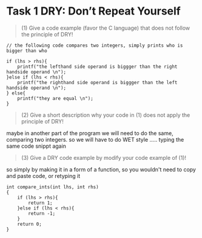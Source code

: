 # Task 1 DRY: Don’t Repeat Yourself

>(1) Give a code example (favor the C language) that does not follow the principle of DRY!

	// the following code compares two integers, simply prints who is bigger than who

	if (lhs > rhs){
		printf("the lefthand side operand is biggger than the right handside operand \n");
	}else if (lhs < rhs){
		printf("the righthand side operand is biggger than the left handside operand \n");
	} else{
		printf("they are equal \n");
	}

>(2) Give a short description why your code in (1) does not apply the principle of DRY!

maybe in another part of the program we will need to do the same, comparing two integers.
so we will have to do WET style ..... typing the same code snippt again


>(3) Give a DRY code example by modify your code example of (1)!

so simply by making it in a form of a function, so you wouldn't need
to copy and paste code, or retyping it

	int compare_ints(int lhs, int rhs)
	{
		if (lhs > rhs){
			return 1;				
		}else if (lhs < rhs){
			return -1;
		} 
		return 0;
	}
